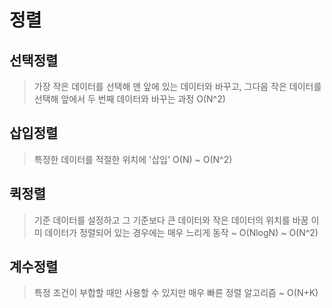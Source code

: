 # 정렬

## 선택정렬
> 가장 작은 데이터를 선택해 맨 앞에 있는 데이터와 바꾸고, 그다음 작은 데이터를 선택해 앞에서 두 번째 데이터와 바꾸는 과정
> O(N^2)

## 삽입정렬
> 특정한 데이터를 적절한 위치에 '삽입'
> O(N) ~ O(N^2)

## 퀵정렬
> 기준 데이터를 설정하고 그 기준보다 큰 데이터와 작은 데이터의 위치를 바꿈
> 이미 데이터가 정렬되어 있는 경우에는 매우 느리게 동작
> ~ O(NlogN) ~ O(N^2)

## 계수정렬
> 특정 조건이 부합할 때만 사용할 수 있지만 매우 빠른 정렬 알고리즘
> ~ O(N+K)
